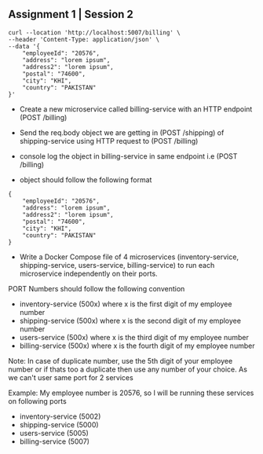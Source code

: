 
## Assignment 1 | Session 2

```
curl --location 'http://localhost:5007/billing' \
--header 'Content-Type: application/json' \
--data '{
    "employeeId": "20576",
    "address": "lorem ipsum",
    "address2": "lorem ipsum",
    "postal": "74600",
    "city": "KHI",
    "country": "PAKISTAN"
}'
```

- Create a new microservice called billing-service with an HTTP endpoint (POST /billing)

- Send the req.body object we are getting in (POST /shipping) of shipping-service using HTTP request to (POST /billing)

- console log the object in billing-service in same endpoint i.e (POST /billing)

- object should follow the following format

```
{
    "employeeId": "20576",
	"address": "lorem ipsum",
	"address2": "lorem ipsum",
	"postal": "74600",
	"city": "KHI",
	"country": "PAKISTAN"
}
```

- Write a Docker Compose file of 4 microservices (inventory-service, shipping-service, users-service, billing-service) to run each microservice independently on their ports.

PORT Numbers should follow the following convention

- inventory-service (500x) where x is the first digit of my employee number
- shipping-service (500x) where x is the second digit of my employee number
- users-service (500x) where x is the third digit of my employee number
- billing-service (500x) where x is the fourth digit of my employee number

Note:
In case of duplicate number, use the 5th digit of your employee number or if thats too a duplicate then use any number of your choice.
As we can't user same port for 2 services

Example:
My employee number is 20576, so I will be running these services on following ports

- inventory-service (5002)
- shipping-service (5000)
- users-service (5005)
- billing-service (5007)
